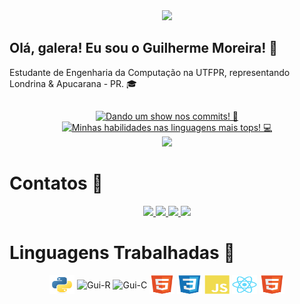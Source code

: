 <div align="center">
  <! programação mês sem ter nada<img src="https://i.pinimg.com/originals/21/11/61/21116158daaeb1459b4ec0758505e1ad.gif">
  <img src="https://usagif.com/wp-content/uploads/2021/4fh5wi/christmas-lights-acegif-61.gif">
  
</div>

## <b>Olá, galera! Eu sou o Guilherme Moreira! 🚀</b>
 <p>Estudante de Engenharia da Computação na UTFPR, representando Londrina & Apucarana - PR. 🎓</p>

##

<div align="center">
  <a href="https://github.com/GMLF">
    <img height="195px" width="49%" src="https://github-readme-stats.vercel.app/api?username=GMLF&theme=transparent&text_color=bcccfc&title_color=5474fc&hide_border=true&include_all_commits=true" alt="Dando um show nos commits! 🎸">
    <img height="195px" width="41%" src="https://github-readme-stats.vercel.app/api/top-langs/?username=GMLF&theme=transparent&title_color=5474fc&text_color=bcccfc&layout=compact&hide_border=true" alt="Minhas habilidades nas linguagens mais tops! 💻"><br>
    <img src="https://github-readme-activity-graph.vercel.app/graph?username=GMLF&bg_color=0d1117&color=5474fc&line=5474fc&point=bcccfc&area=true&hide_border=true">
  </a>
</div>

##

<h1>Contatos 🚀</h1>
<div align="center">
  <a href="https://instagram.com/guii_moreiira" target="_blank">
    <img src="https://img.shields.io/badge/-Instagram-%23E4405F?style=for-the-badge&logo=instagram&logoColor=white" target="_blank">
  </a>
  <a href="https://discord.gg/BVJfpu96mx" target="_blank">
    <img src="https://img.shields.io/badge/Discord-7289DA?style=for-the-badge&logo=discord&logoColor=white" target="_blank">
  </a>
  <a href="https://www.linkedin.com/in/guilherme-moreira-lima-furlaneto-72a82221b/" target="_blank">
    <img src="https://img.shields.io/badge/LinkedIn-0077B5?style=for-the-badge&logo=linkedin&logoColor=white" target="_blank">
  </a>
  <a href="mailto:guilhermefurlaneto@alunos.utfpr.edu.br">
    <img src="https://img.shields.io/badge/-Gmail-%23333?style=for-the-badge&logo=gmail&logoColor=white" target="_blank">
  </a>
</div>

##

<h1>Linguagens Trabalhadas 🚀</h1>

<div align="center">
  <img align="center" alt="Gui-Python" height="30" width="40" src="https://raw.githubusercontent.com/devicons/devicon/master/icons/python/python-original.svg">
  <img align="center" alt="Gui-R" height="30" width="40" src="https://cdn.jsdelivr.net/gh/devicons/devicon/icons/r/r-original.svg">
  <img align="center" alt="Gui-C" height="30" width="40" src="https://cdn.jsdelivr.net/gh/devicons/devicon/icons/c/c-plain.svg">
  <img align="center" alt="Gui-HTML" height="30" width="40" src="https://raw.githubusercontent.com/devicons/devicon/master/icons/html5/html5-original.svg">
  <img align="center" alt="Gui-CSS" height="30" width="40" src="https://raw.githubusercontent.com/devicons/devicon/master/icons/css3/css3-original.svg">
  <img align="center" alt="Gui-Js" height="30" width="40" src="https://raw.githubusercontent.com/devicons/devicon/master/icons/javascript/javascript-plain.svg">
  <img align="center" alt="Gui-React" height="30" width="40" src="https://raw.githubusercontent.com/devicons/devicon/master/icons/react/react-original.svg">
  <img align="center" alt="Gui-HTML" height="30" width="40" src="https://raw.githubusercontent.com/devicons/devicon/master/icons/html5/html5-original.svg">
</div>
